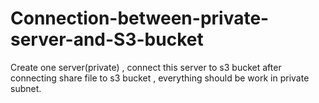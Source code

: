 # Connection-between-private-server-and-S3-bucket

Create one server(private) , connect this server to s3 bucket after connecting share file to s3 bucket , everything should be work in private subnet.
